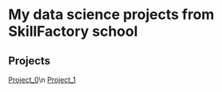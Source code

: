 # My data science projects from SkillFactory school

## Projects
[Project_0](Project_0)\n
[Project_1](Project_1)